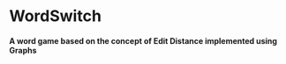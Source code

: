# WordSwitch #


#### A word game based on the concept of Edit Distance implemented using Graphs ####
